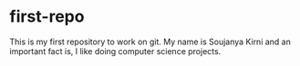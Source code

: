 # first-repo
This is my first repository to work on git.
My name is Soujanya Kirni and an important fact is, I like doing computer science projects.
